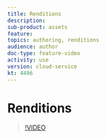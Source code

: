 ```yaml
---
title: Renditions
description: 
sub-product: assets
feature: 
topics: authoring, renditions
audience: author
doc-type: feature-video
activity: use
version: cloud-service
kt: 4496
---
```


# Renditions

>[!VIDEO](https://video.tv.adobe.com/v/xxx/?quality=12&learn=on)
